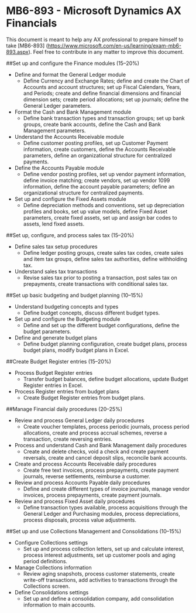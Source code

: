 # 	MB6-893 - Microsoft Dynamics AX Financials

This document is meant to help any AX professional to prepare himself to take [MB6-893] (https://www.microsoft.com/en-us/learning/exam-mb6-893.aspx).
Feel free to contribute in any matter to improve this document.

##Set up and configure the Finance modules (15–20%)
* Define and format the General Ledger module
  * Define Currency and Exchange Rates; define and create the Chart of Accounts and account structures; set up Fiscal Calendars, Years, and Periods; create and define financial dimensions and financial dimension sets; create period allocations; set up journals; define the General Ledger parameters.
* Format the Cash and Bank Management module
  * Define bank transaction types and transaction groups; set up bank groups, create bank accounts, define the Cash and Bank Management parameters.
* Understand the Accounts Receivable module
  * Define customer posting profiles, set up Customer Payment information, create customers, define the Accounts Receivable parameters, define an organizational structure for centralized payments.
* Define the Accounts Payable module
  * Define vendor posting profiles, set up vendor payment information, define invoice matching; create vendors, set up vendor 1099 information, define the account payable parameters; define an organizational structure for centralized payments.
* Set up and configure the Fixed Assets module
  * Define depreciation methods and conventions, set up depreciation profiles and books, set up value models, define Fixed Asset parameters, create fixed assets, set up and assign bar codes to assets, lend fixed assets.
  
##Set up, configure, and process sales tax  (15–20%)
* Define sales tax setup procedures
  * Define ledger posting groups, create sales tax codes, create sales and item tax groups, define sales tax authorities, define withholding tax.  
* Understand sales tax transactions
  * Revise sales tax prior to posting a transaction, post sales tax on prepayments, create transactions with conditional sales tax.  
  
##Set up basic budgeting and budget planning  (10–15%)
* Understand budgeting concepts and types
  * Define budget concepts, discuss different budget types.  
* Set up and configure the Budgeting module
  * Define and set up the different budget configurations, define the budget parameters.
* Define and generate budget plans 
  * Define budget planning configuration, create budget plans, process budget plans, modify budget plans in Excel.

##Create Budget Register entries (15–20%)
* Process Budget Register entries
  * Transfer budget balances, define budget allocations, update Budget Register entries in Excel.
* Process Register entries from budget plans
  * Create Budget Register entries from budget plans.
  
##Manage Financial daily procedures (20–25%)
* Review and process General Ledger daily procedures
  * Create voucher templates, process periodic journals, process period allocations, create and process accrual schemes, reverse a transaction, create reversing entries.
* Process and understand Cash and Bank Management daily procedures
  * Create and delete checks, void a check and create payment reversals, create and cancel deposit slips, reconcile bank accounts.
* Create and process Accounts Receivable daily procedures
  * Create free text invoices, process prepayments, create payment journals, reverse settlements, reimburse a customer.
* Review and process Accounts Payable daily procedures
  * Define and create different types of invoice journals, manage vendor invoices, process prepayments, create payment journals.
* Review and process Fixed Asset daily procedures
  * Define transaction types available, process acquisitions through the General Ledger and Purchasing modules, process depreciations, process disposals, process value adjustments.
  
##Set up and use Collections Management and Consolidations (10–15%)  
* Configure Collections settings
  * Set up and process collection letters, set up and calculate interest, process interest adjustments, set up customer pools and aging period definitions.
* Manage Collections information
  * Review aging snapshots, process customer statements, create write-off transactions, add activities to transactions through the Collections screen.
* Define Consolidations settings
  * Set up and define a consolidation company, add consolidation information to main accounts.
  
